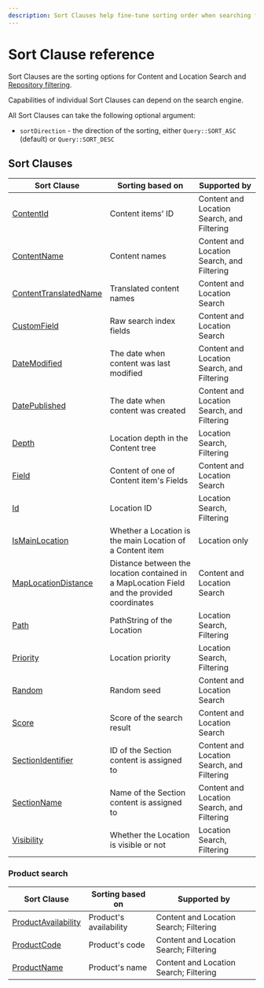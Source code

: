 ```yaml
---
description: Sort Clauses help fine-tune sorting order when searching for content and Locations.
---
```


# Sort Clause reference

Sort Clauses are the sorting options for Content and Location Search and
[Repository filtering](../../../api/public_php_api_search.md#repository-filtering).

Capabilities of individual Sort Clauses can depend on the search engine.

All Sort Clauses can take the following optional argument:

- `sortDirection` - the direction of the sorting, either `Query::SORT_ASC` (default) or `Query::SORT_DESC`

## Sort Clauses 

| Sort Clause | Sorting based on | Supported by |
|-----|-----|-----|
|[ContentId](contentid_sort_clause.md)|Content items' ID|Content and Location Search, and Filtering|
|[ContentName](contentname_sort_clause.md)|Content names|Content and Location Search, and Filtering|
|[ContentTranslatedName](contenttranslatedname_sort_clause.md)|Translated content names|Content and Location Search|
|[CustomField](customfield_sort_clause.md)|Raw search index fields|Content and Location Search|
|[DateModified](datemodified_sort_clause.md)|The date when content was last modified|Content and Location Search, and Filtering|
|[DatePublished](datepublished_sort_clause.md)|The date when content was created|Content and Location Search, and Filtering|
|[Depth](depth_sort_clause.md)|Location depth in the Content tree|Location Search, Filtering|
|[Field](field_sort_clause.md)|Content of one of Content item's Fields|Content and Location Search|
|[Id](id_sort_clause.md)|Location ID|Location Search, Filtering|
|[IsMainLocation](ismainlocation_sort_clause.md)|Whether a Location is the main Location of a Content item|Location only|
|[MapLocationDistance](maplocationdistance_sort_clause.md)|Distance between the location contained in a MapLocation Field and the provided coordinates|Content and Location Search|
|[Path](path_sort_clause.md)|PathString of the Location|Location Search, Filtering|
|[Priority](priority_sort_clause.md)|Location priority|Location Search, Filtering|
|[Random](random_sort_clause.md)|Random seed|Content and Location Search|
|[Score](score_sort_clause.md)|Score of the search result|Content and Location Search|
|[SectionIdentifier](sectionidentifier_sort_clause.md)|ID of the Section content is assigned to|Content and Location Search, and Filtering|
|[SectionName](sectionname_sort_clause.md)|Name of the Section content is assigned to|Content and Location Search, and Filtering|
|[Visibility](visibility_sort_clause.md)|Whether the Location is visible or not|Location Search, Filtering|

### Product search

| Sort Clause | Sorting based on | Supported by |
|-----|-----|-----|
|[ProductAvailability](productavailability_sort_clause.md)|Product's availability|Content and Location Search; Filtering|
|[ProductCode](productcode_sort_clause.md)|Product's code|Content and Location Search; Filtering|
|[ProductName](productname_sort_clause.md)|Product's name|Content and Location Search; Filtering|
